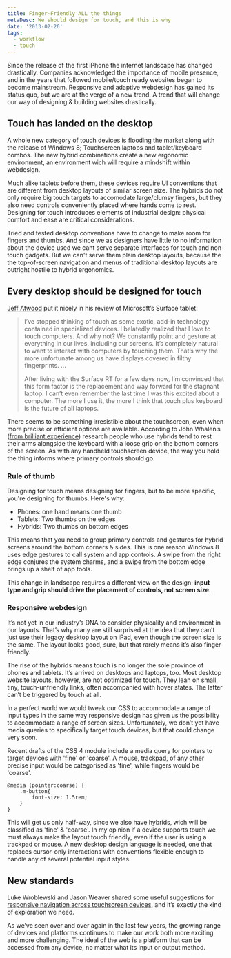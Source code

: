 ```yaml
---
title: Finger-Friendly ALL the things
metaDesc: We should design for touch, and this is why
date: '2013-02-26'
tags:
  - workflow
  - touch
---
```


Since the release of the first iPhone the internet landscape has changed drastically. Companies acknowledged the importance of mobile presence, and in the years that followed mobile/touch ready websites began to become mainstream. Responsive and adaptive webdesign has gained its status quo, but we are at the verge of a new trend. A trend that will change our way of designing & building websites drastically.

## Touch has landed on the desktop
A whole new category of touch devices is flooding the market along with the release of Windows 8; Touchscreen laptops and tablet/keyboard combos. The new hybrid combinations create a new ergonomic environment, an environment wich will require a mindshift within webdesign.

Much alike tablets before them, these devices require UI conventions that are different from desktop layouts of similar screen size. The hybrids do not only require big touch targets to accomodate large/clumsy fingers, but they also need controls conveniently placed where hands come to rest. Designing for touch introduces elements of industrial design: physical comfort and ease are critical considerations.

Tried and tested desktop conventions have to change to make room for fingers and thumbs. And since we as designers have little to no information about the device used we cant serve separate interfaces for touch and non-touch gadgets. But we can't serve them plain desktop layouts, because the the top-of-screen navigation and menus of traditional desktop layouts are outright hostile to hybrid ergonomics.

## Every desktop should be designed for touch
[Jeff Atwood](http://www.codinghorror.com/blog/2012/11/do-you-wanna-touch.html) put it nicely in his review of Microsoft’s Surface tablet:
>I’ve stopped thinking of touch as some exotic, add-in technology contained in specialized devices. I belatedly realized that I love to touch computers. And why not? We constantly point and gesture at everything in our lives, including our screens. It’s completely natural to want to interact with computers by touching them. That’s why the more unfortunate among us have displays covered in filthy fingerprints. ...
>
>After living with the Surface RT for a few days now, I’m convinced that this form factor is the replacement and way forward for the stagnant laptop. I can’t even remember the last time I was this excited about a computer. The more I use it, the more I think that touch plus keyboard is the future of all laptops.

There seems to be something irresistible about the touchscreen, even when more precise or efficient options are available. According to John Whalen’s ([from brilliant experience](http://brilliantexperience.com/)) research people who use hybrids tend to rest their arms alongside the keyboard with a loose grip on the bottom corners of the screen. As with any handheld touchscreen device, the way you hold the thing informs where primary controls should go.

### Rule of thumb
Designing for touch means designing for fingers, but to be more specific, you're designing for thumbs. Here's why:

- Phones: one hand means one thumb
- Tablets: Two thumbs on the edges
- Hybrids: Two thumbs on bottom edges

This means that you need to group primary controls and gestures for hybrid screens around the bottom corners & sides. This is one reason Windows 8 uses edge gestures to call system and app controls. A swipe from the right edge conjures the system charms, and a swipe from the bottom edge brings up a shelf of app tools.

This change in landscape requires a different view on the design: **input type and grip should drive the placement of controls, not screen size**.

### Responsive webdesign
It’s not yet in our industry’s DNA to consider physicality and environment in our layouts. That’s why many are still surprised at the idea that they can’t just use their legacy desktop layout on iPad, even though the screen size is the same. The layout looks good, sure, but that rarely means it’s also finger-friendly.

The rise of the hybrids means touch is no longer the sole province of phones and tablets. It’s arrived on desktops and laptops, too. Most desktop website layouts, however, are not optimized for touch. They lean on small, tiny, touch-unfriendly links, often accompanied with hover states. The latter can’t be triggered by touch at all.

In a perfect world we would tweak our CSS to accommodate a range of input types in the same way responsive design has given us the possibility to accommodate a range of screen sizes. Unfortunately, we don’t yet have media queries to specifically target touch devices, but that could change very soon.

Recent drafts of the CSS 4 module include a media query for pointers to target devices with 'fine' or 'coarse'. A mouse, trackpad, of any other precise input would be categorised as 'fine', while fingers would be 'coarse'.

    @media (pointer:coarse) {
        .m-button{
            font-size: 1.5rem;
        }
    }

This will get us only half-way, since we also have hybrids, wich will be classified as 'fine' & 'coarse'. In my opinion if a device supports touch we must always make the layout touch friendly, even if the user is using a trackpad or mouse. A new desktop design language is needed, one that replaces cursor-only interactions with conventions flexible enough to handle any of several potential input styles.

## New standards
Luke Wroblewski and Jason Weaver shared some useful suggestions for [responsive navigation across touchscreen devices](http://www.lukew.com/ff/entry.asp?1649), and it’s exactly the kind of exploration we need.

As we’ve seen over and over again in the last few years, the growing range of devices and platforms continues to make our work both more exciting and more challenging. The ideal of the web is a platform that can be accessed from any device, no matter what its input or output method.
